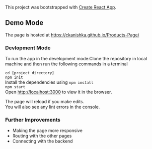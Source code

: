 This project was bootstrapped with [Create React App](https://github.com/facebook/create-react-app).

## Demo Mode

The page is hosted at https://ckanishka.github.io/Products-Page/ 

### Devlopment Mode

To run the app in the development mode.Clone the repository in local machine and then run the following commands in a terminal<br />

`cd [project_directory]` <br />
`npm init` <br />
Install the dependencies using `npm install` <br />
`npm start` <br />
Open [http://localhost:3000](http://localhost:3000) to view it in the browser.

The page will reload if you make edits.<br />
You will also see any lint errors in the console.


### Further Improvements

<ul>
  <li>Making the page more responsive
  <li>Routing with the other pages
  <li>Connecting with the backend
</ul>

